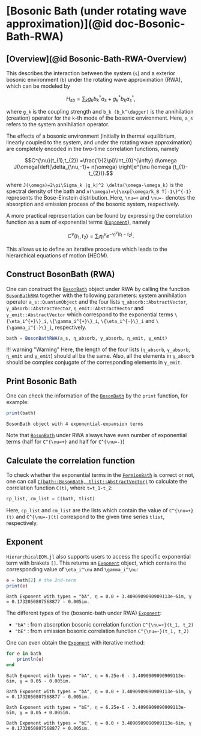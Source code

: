 # [Bosonic Bath (under rotating wave approximation)](@id doc-Bosonic-Bath-RWA)

## [Overview](@id Bosonic-Bath-RWA-Overview)
This describes the interaction between the system (``s``) and a exterior bosonic environment (``b``) under the rotating wave approximation (RWA), which can be modeled by
```math
H_{sb}=\sum_k g_k b_k^\dagger a_s + g_k^* b_k a_s^\dagger,
```
where ``g_k`` is the coupling strength and ``b_k (b_k^\dagger)`` is the annihilation (creation) operator for the ``k``-th mode of the bosonic environment. Here, ``a_s`` refers to the system annihilation operator.

The effects of a bosonic environment (initially in thermal equilibrium, linearly coupled to the system, and under the rotating wave approximation) are completely encoded in the two-time correlation functions, namely
```math
C^{\nu}(t_{1},t_{2})
=\frac{1}{2\pi}\int_{0}^{\infty} d\omega 
J(\omega)\left[\delta_{\nu,-1}+ n(\omega)
\right]e^{\nu i\omega (t_{1}-t_{2})}.
```
where ``J(\omega)=2\pi\Sigma_k |g_k|^2 \delta(\omega-\omega_k)`` is the spectral density of the bath and ``n(\omega)=\{\exp[\omega/k_B T]-1\}^{-1}`` represents the Bose-Einstein distribution. Here, ``\nu=+`` and ``\nu=-`` denotes the absorption and emission process of the bosonic system, respectively.

A more practical representation can be found by expressing the correlation function as a sum of exponential terms ([`Exponent`](@ref)), namely
```math
C^{\nu}(t_1, t_2)=\sum_i \eta_i^{\nu} e^{-\gamma_i^{\nu} (t_1-t_2)}.
```
This allows us to define an iterative procedure which leads to the hierarchical equations of motion (HEOM).

## Construct BosonBath (RWA)
One can construct the [`BosonBath`](@ref) object under RWA by calling the function [`BosonBathRWA`](@ref) together with the following parameters: system annihilation operator `a_s::QuantumObject` and the four lists `η_absorb::AbstractVector`, `γ_absorb::AbstractVector`, `η_emit::AbstractVector` and `γ_emit::AbstractVector` which correspond to the exponential terms ``\{\eta_i^{+}\}_i``, ``\{\gamma_i^{+}\}_i``, ``\{\eta_i^{-}\}_i`` and ``\{\gamma_i^{-}\}_i``, respectively. 
```julia
bath = BosonBathRWA(a_s, η_absorb, γ_absorb, η_emit, γ_emit)
```
!!! warning "Warning"
    Here, the length of the four lists (`η_absorb`, `γ_absorb`, `η_emit` and `γ_emit`) should all be the same. Also, all the elements in `γ_absorb` should be complex conjugate of the corresponding elements in `γ_emit`.

## Print Bosonic Bath
One can check the information of the [`BosonBath`](@ref) by the `print` function, for example:
```julia
print(bath)
```
```
BosonBath object with 4 exponential-expansion terms
```
Note that [`BosonBath`](@ref) under RWA always have even number of exponential terms (half for ``C^{\nu=+}`` and half for ``C^{\nu=-}``)

## Calculate the correlation function
To check whether the exponential terms in the [`FermionBath`](@ref) is correct or not, one can call [`C(bath::BosonBath, tlist::AbstractVector)`](@ref) to calculate the correlation function ``C(t)``, where ``t=t_1-t_2``:
```julia
cp_list, cm_list = C(bath, tlist)
```
Here, `cp_list` and `cm_list` are the lists which contain the value of ``C^{\nu=+}(t)`` and ``C^{\nu=-}(t)`` correspond to the given time series `tlist`, respectively.

## Exponent
`HierarchicalEOM.jl` also supports users to access the specific exponential term with brakets `[]`. This returns an [`Exponent`](@ref) object, which contains the corresponding value of ``\eta_i^\nu`` and ``\gamma_i^\nu``:
```julia
e = bath[2] # the 2nd-term
print(e)
```
```
Bath Exponent with types = "bA", η = 0.0 + 3.4090909090909113e-6im, γ = 0.1732050807568877 - 0.005im.
```

The different types of the (bosonic-bath under RWA) [`Exponent`](@ref):
 - `"bA"` : from absorption bosonic correlation function ``C^{\nu=+}(t_1, t_2)``
 - `"bE"` : from emission bosonic correlation function ``C^{\nu=-}(t_1, t_2)``

One can even obtain the [`Exponent`](@ref) with iterative method:
```julia
for e in bath
    println(e)
end
```
```
Bath Exponent with types = "bA", η = 6.25e-6 - 3.4090909090909113e-6im, γ = 0.05 - 0.005im.

Bath Exponent with types = "bA", η = 0.0 + 3.4090909090909113e-6im, γ = 0.1732050807568877 - 0.005im.

Bath Exponent with types = "bE", η = 6.25e-6 - 3.4090909090909113e-6im, γ = 0.05 + 0.005im.

Bath Exponent with types = "bE", η = 0.0 + 3.4090909090909113e-6im, γ = 0.1732050807568877 + 0.005im.
```